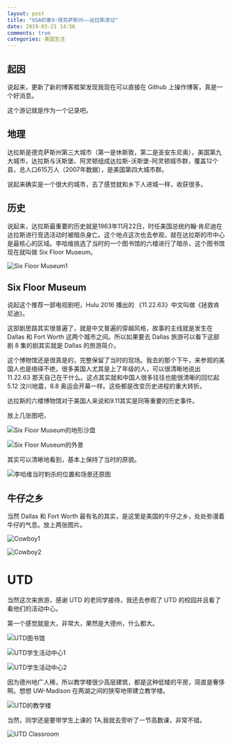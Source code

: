 ```yaml
---
layout: post
title: "USA印象9:得克萨斯州——达拉斯游记"
date: 2019-03-21 14:56
comments: true
categories: 美国生活
---
```


## 起因

说起来，更新了新的博客框架发现我现在可以直接在 Github 上操作博客，真是一个好消息。

这个游记就是作为一个记录吧。

## 地理

达拉斯是德克萨斯州第三大城市（第一是休斯敦，第二是圣安东尼奥），美国第九大城市，达拉斯与沃斯堡、阿灵顿组成达拉斯-沃斯堡-阿灵顿城市群，覆盖12个县，总人口615万人（2007年数据），是美国第四大城市群。

说起来确实是一个很大的城市，去了感觉就和乡下人进城一样，收获很多。

## 历史

说起来，达拉斯最重要的历史就是1963年11月22日，时任美国总统约翰·肯尼迪在达拉斯进行竞选活动时被暗杀身亡。这个地点这次也去参观，就在达拉斯的市中心是最核心的区域。李哈维挑选了当时的一个图书馆的六楼进行了暗杀，这个图书馆现在就叫做 Six Floor Museum。

![Six Floor Museum1](/images/Dallas/Six1.jpeg)

## Six Floor Museum

说起这个推荐一部电视剧吧，Hulu 2016 播出的 《11.22.63》中文叫做《拯救肯尼迪》。

这部剧思路其实很普遍了，就是中文普遍的穿越风格，故事的主线就是发生在 Dallas 和 Fort Worth 这两个城市之间。所以如果要去 Dallas 旅游可以看下这部剧 8 集的剧其实就是 Dallas 的旅游简介。

这个博物馆还是很真是的，完整保留了当时的现场。我去的那个下午，来参观的美国人也是络绎不绝，很多美国人尤其是上了年级的人，可以很清晰地说出 11.22.63 那天自己在干什么。这点其实就和中国人很多往往也能很清晰的回忆起 5.12 汶川地震，8.8 奥运会开幕一样。这些都是改变历史进程的重大转折。

达拉斯的六楼博物馆对于美国人来说和9.11其实是同等重要的历史事件。

放上几张图吧，

![Six Floor Museum的地形沙盘](/images/Dallas/Six2.jpeg)

![Six Floor Museum的外景](/images/Dallas/Six3.jpeg)

其实可以清晰地看到，基本上保持了当时的原貌。

![李哈维当时刺杀的位置和场景还原图](/images/Dallas/Six4.jpeg)

## 牛仔之乡

当然 Dallas 和 Fort Worth 最有名的其实，是这里是美国的牛仔之乡，处处弥漫着牛仔的气息。放上两张图片。

![Cowboy1](/images/Dallas/CowBoy1.jpeg)

![Cowboy2](/images/Dallas/CowBoy2.jpeg)

# UTD

当然这次来旅游，感谢 UTD 的老同学接待，我还去参观了 UTD 的校园并且看了看他们的活动中心。

第一个感觉就是大，非常大，果然是大德州，什么都大。

![UTD图书馆](/images/Dallas/UTD1.jpeg)

![UTD学生活动中心1](/images/Dallas/UTD2.jpeg)

![UTD学生活动中心2](/images/Dallas/UTD3.jpeg)

因为德州地广人稀，所以教学楼很少高层建筑，都是这种低矮的平房，简直是奢侈啊。想想 UW-Madison 在两湖之间的狭窄地带建立教学楼。

![UTD的教学楼](/images/Dallas/UTD4.jpeg)

当然，同学还是要带学生上课的 TA,我就去旁听了一节高数课，非常不错。

![UTD Classroom](/images/Dallas/UTD5.jpeg)